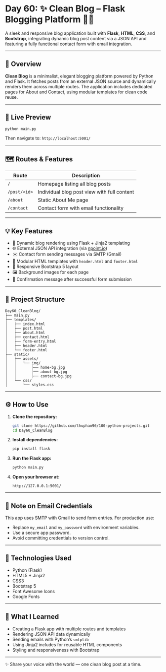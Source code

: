 # Day 60: ✨ Clean Blog – Flask Blogging Platform 📝🌐

A sleek and responsive blog application built with **Flask**, **HTML**, **CSS**, and **Bootstrap**, integrating dynamic blog post content via a JSON API and featuring a fully functional contact form with email integration.

---

## 📖 Overview

**Clean Blog** is a minimalist, elegant blogging platform powered by Python and Flask. It fetches posts from an external JSON source and dynamically renders them across multiple routes. The application includes dedicated pages for About and Contact, using modular templates for clean code reuse.

---

## 🚀 Live Preview

```bash
python main.py
```

Then navigate to:
`http://localhost:5001/`

---

## 🗺️ Routes & Features

| Route        | Description                                 |
| ------------ | ------------------------------------------- |
| `/`          | Homepage listing all blog posts             |
| `/post/<id>` | Individual blog post view with full content |
| `/about`     | Static About Me page                        |
| `/contact`   | Contact form with email functionality       |

---

## 💡 Key Features

* 📃 Dynamic blog rendering using Flask + Jinja2 templating
* 🌐 External JSON API integration (via [npoint.io](https://api.npoint.io/c790b4d5cab58020d391))
* ✉️ Contact form sending messages via SMTP (Gmail)
* 🧩 Modular HTML templates with `header.html` and `footer.html`
* 📱 Responsive Bootstrap 5 layout
* 🖼️ Background images for each page
* 📩 Confirmation message after successful form submission

---

## 📁 Project Structure

```
Day60_CleanBlog/
├── main.py
├── templates/
│   ├── index.html
│   ├── post.html
│   ├── about.html
│   ├── contact.html
│   ├── form-entry.html
│   ├── header.html
│   └── footer.html
├── static/
│   ├── assets/
│   │   └── img/
│   │       ├── home-bg.jpg
│   │       ├── about-bg.jpg
│   │       ├── contact-bg.jpg
│   └── css/
│       └── styles.css
```

---

## ⚙️ How to Use

1. **Clone the repository:**

   ```bash
   git clone https://github.com/thupham96/100-python-projects.git
   cd Day60_CleanBlog
   ```

2. **Install dependencies:**

   ```bash
   pip install flask
   ```

3. **Run the Flask app:**

   ```bash
   python main.py
   ```

4. **Open your browser at:**

   ```
   http://127.0.0.1:5001/
   ```

---

## 🔐 Note on Email Credentials

This app uses SMTP with Gmail to send form entries. For production use:

* Replace `my_email` and `my_password` with environment variables.
* Use a secure app password.
* Avoid committing credentials to version control.

---

## 🧰 Technologies Used

* Python (Flask)
* HTML5 + Jinja2
* CSS3
* Bootstrap 5
* Font Awesome Icons
* Google Fonts

---

## 🧠 What I Learned

* Creating a Flask app with multiple routes and templates
* Rendering JSON API data dynamically
* Sending emails with Python’s `smtplib`
* Using Jinja2 includes for reusable HTML components
* Styling and responsiveness with Bootstrap

---

✨ Share your voice with the world — one clean blog post at a time.
